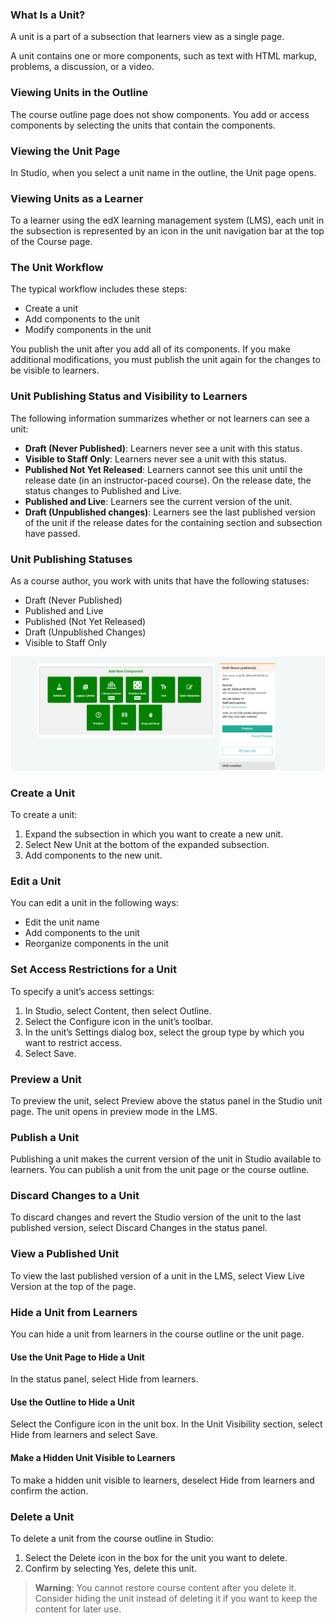 
### What Is a Unit?
A unit is a part of a subsection that learners view as a single page.

A unit contains one or more components, such as text with HTML markup, problems, a discussion, or a video.


### Viewing Units in the Outline
The course outline page does not show components. You add or access components by selecting the units that contain the components.

### Viewing the Unit Page
In Studio, when you select a unit name in the outline, the Unit page opens.

### Viewing Units as a Learner
To a learner using the edX learning management system (LMS), each unit in the subsection is represented by an icon in the unit navigation bar at the top of the Course page.

### The Unit Workflow
The typical workflow includes these steps:
- Create a unit
- Add components to the unit
- Modify components in the unit

You publish the unit after you add all of its components. If you make additional modifications, you must publish the unit again for the changes to be visible to learners.

### Unit Publishing Status and Visibility to Learners
The following information summarizes whether or not learners can see a unit:

- **Draft (Never Published)**: Learners never see a unit with this status.
- **Visible to Staff Only**: Learners never see a unit with this status.
- **Published Not Yet Released**: Learners cannot see this unit until the release date (in an instructor-paced course). On the release date, the status changes to Published and Live.
- **Published and Live**: Learners see the current version of the unit.
- **Draft (Unpublished changes)**: Learners see the last published version of the unit if the release dates for the containing section and subsection have passed.

### Unit Publishing Statuses
As a course author, you work with units that have the following statuses:
- Draft (Never Published)
- Published and Live
- Published (Not Yet Released)
- Draft (Unpublished Changes)
- Visible to Staff Only

![Unit Example](../images/unit1.png)


### Create a Unit
To create a unit:
1. Expand the subsection in which you want to create a new unit.
2. Select New Unit at the bottom of the expanded subsection.
3. Add components to the new unit.

### Edit a Unit
You can edit a unit in the following ways:
- Edit the unit name
- Add components to the unit
- Reorganize components in the unit

### Set Access Restrictions for a Unit
To specify a unit’s access settings:
1. In Studio, select Content, then select Outline.
2. Select the Configure icon in the unit’s toolbar.
3. In the unit’s Settings dialog box, select the group type by which you want to restrict access.
4. Select Save.

### Preview a Unit
To preview the unit, select Preview above the status panel in the Studio unit page. The unit opens in preview mode in the LMS.

### Publish a Unit
Publishing a unit makes the current version of the unit in Studio available to learners. You can publish a unit from the unit page or the course outline.

### Discard Changes to a Unit
To discard changes and revert the Studio version of the unit to the last published version, select Discard Changes in the status panel.

### View a Published Unit
To view the last published version of a unit in the LMS, select View Live Version at the top of the page.

### Hide a Unit from Learners
You can hide a unit from learners in the course outline or the unit page.

#### Use the Unit Page to Hide a Unit
In the status panel, select Hide from learners.

#### Use the Outline to Hide a Unit
Select the Configure icon in the unit box. In the Unit Visibility section, select Hide from learners and select Save.

#### Make a Hidden Unit Visible to Learners
To make a hidden unit visible to learners, deselect Hide from learners and confirm the action.

### Delete a Unit
To delete a unit from the course outline in Studio:
1. Select the Delete icon in the box for the unit you want to delete.
2. Confirm by selecting Yes, delete this unit.

> **Warning**: You cannot restore course content after you delete it. Consider hiding the unit instead of deleting it if you want to keep the content for later use.
